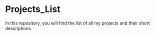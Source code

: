 # Projects_List
In this repository, you will find the list of all my projects and their short descriptions.

